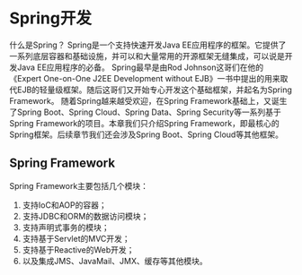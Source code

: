 # Spring开发
什么是Spring？
Spring是一个支持快速开发Java EE应用程序的框架。它提供了一系列底层容器和基础设施，并可以和大量常用的开源框架无缝集成，可以说是开发Java EE应用程序的必备。
Spring最早是由Rod Johnson这哥们在他的《Expert One-on-One J2EE Development without EJB》一书中提出的用来取代EJB的轻量级框架。随后这哥们又开始专心开发这个基础框架，并起名为Spring Framework。
随着Spring越来越受欢迎，在Spring Framework基础上，又诞生了Spring Boot、Spring Cloud、Spring Data、Spring Security等一系列基于Spring Framework的项目。本章我们只介绍Spring Framework，即最核心的Spring框架。后续章节我们还会涉及Spring Boot、Spring Cloud等其他框架。

## Spring Framework
Spring Framework主要包括几个模块：
1. 支持IoC和AOP的容器；
2. 支持JDBC和ORM的数据访问模块；
3. 支持声明式事务的模块；
4. 支持基于Servlet的MVC开发；
5. 支持基于Reactive的Web开发；
6. 以及集成JMS、JavaMail、JMX、缓存等其他模块。

